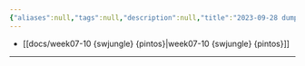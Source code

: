 ```yaml
---
{"aliases":null,"tags":null,"description":null,"title":"2023-09-28 dump {swjungle}","created":"2023-09-28T17:07:34","updated":"2023-09-28T17:11:23","dg-publish":true,"permalink":"/docs/2023-09-28 dump {swjungle}/","dgPassFrontmatter":true}
---
```


- [[docs/week07-10 {swjungle} {pintos}\|week07-10 {swjungle} {pintos}]]
___


